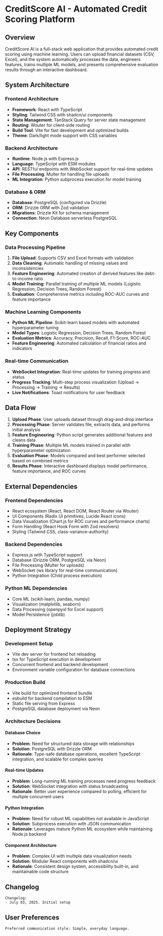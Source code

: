 # CreditScore AI - Automated Credit Scoring Platform

## Overview

CreditScore AI is a full-stack web application that provides automated credit scoring using machine learning. Users can upload financial datasets (CSV, Excel), and the system automatically processes the data, engineers features, trains multiple ML models, and presents comprehensive evaluation results through an interactive dashboard.

## System Architecture

### Frontend Architecture
- **Framework**: React with TypeScript
- **Styling**: Tailwind CSS with shadcn/ui components
- **State Management**: TanStack Query for server state management
- **Routing**: Wouter for client-side routing
- **Build Tool**: Vite for fast development and optimized builds
- **Theme**: Dark/light mode support with CSS variables

### Backend Architecture
- **Runtime**: Node.js with Express.js
- **Language**: TypeScript with ESM modules
- **API**: RESTful endpoints with WebSocket support for real-time updates
- **File Processing**: Multer for handling file uploads
- **ML Integration**: Python subprocess execution for model training

### Database & ORM
- **Database**: PostgreSQL (configured via Drizzle)
- **ORM**: Drizzle ORM with Zod validation
- **Migrations**: Drizzle Kit for schema management
- **Connection**: Neon Database serverless PostgreSQL

## Key Components

### Data Processing Pipeline
1. **File Upload**: Supports CSV and Excel formats with validation
2. **Data Cleaning**: Automatic handling of missing values and inconsistencies
3. **Feature Engineering**: Automated creation of derived features like debt-to-income ratio
4. **Model Training**: Parallel training of multiple ML models (Logistic Regression, Decision Trees, Random Forest)
5. **Evaluation**: Comprehensive metrics including ROC-AUC curves and feature importance

### Machine Learning Components
- **Python ML Pipeline**: Scikit-learn based models with automated hyperparameter tuning
- **Model Types**: Logistic Regression, Decision Trees, Random Forest
- **Evaluation Metrics**: Accuracy, Precision, Recall, F1-Score, ROC-AUC
- **Feature Engineering**: Automated calculation of financial ratios and indicators

### Real-time Communication
- **WebSocket Integration**: Real-time updates for training progress and status
- **Progress Tracking**: Multi-step process visualization (Upload → Processing → Training → Results)
- **Live Notifications**: Toast notifications for user feedback

## Data Flow

1. **Upload Phase**: User uploads dataset through drag-and-drop interface
2. **Processing Phase**: Server validates file, extracts data, and performs initial analysis
3. **Feature Engineering**: Python script generates additional features and cleans data
4. **Training Phase**: Multiple ML models trained in parallel with hyperparameter optimization
5. **Evaluation Phase**: Models compared and best performer selected based on combined metrics
6. **Results Phase**: Interactive dashboard displays model performance, feature importance, and ROC curves

## External Dependencies

### Frontend Dependencies
- React ecosystem (React, React DOM, React Router via Wouter)
- UI Components (Radix UI primitives, Lucide React icons)
- Data Visualization (Chart.js for ROC curves and performance charts)
- Form Handling (React Hook Form with Zod resolvers)
- Styling (Tailwind CSS, class-variance-authority)

### Backend Dependencies
- Express.js with TypeScript support
- Database (Drizzle ORM, PostgreSQL via Neon)
- File Processing (Multer for uploads)
- WebSocket (ws library for real-time communication)
- Python Integration (Child process execution)

### Python ML Dependencies
- Core ML (scikit-learn, pandas, numpy)
- Visualization (matplotlib, seaborn)
- Data Processing (openpyxl for Excel support)
- Model Persistence (joblib)

## Deployment Strategy

### Development Setup
- Vite dev server for frontend hot reloading
- tsx for TypeScript execution in development
- Concurrent frontend and backend development
- Environment variable configuration for database connections

### Production Build
- Vite build for optimized frontend bundle
- esbuild for backend compilation to ESM
- Static file serving from Express
- PostgreSQL database deployment via Neon

### Architecture Decisions

#### Database Choice
- **Problem**: Need for structured data storage with relationships
- **Solution**: PostgreSQL with Drizzle ORM
- **Rationale**: Type-safe database operations, excellent TypeScript integration, and scalable for complex queries

#### Real-time Updates
- **Problem**: Long-running ML training processes need progress feedback
- **Solution**: WebSocket integration with status broadcasting
- **Rationale**: Better user experience compared to polling, efficient for multiple concurrent users

#### Python Integration
- **Problem**: Need for robust ML capabilities not available in JavaScript
- **Solution**: Subprocess execution with JSON communication
- **Rationale**: Leverages mature Python ML ecosystem while maintaining Node.js backend

#### Component Architecture
- **Problem**: Complex UI with multiple data visualization needs
- **Solution**: Modular React components with shadcn/ui
- **Rationale**: Consistent design system, accessibility built-in, and maintainable code structure

## Changelog

```
Changelog:
- July 03, 2025. Initial setup
```

## User Preferences

```
Preferred communication style: Simple, everyday language.
```
